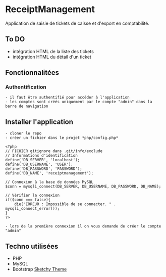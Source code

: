 # ReceiptManagement
Application de saisie de tickets de caisse et d'export en comptabilité.

## To DO
- intégration HTML de la liste des tickets
- intégration HTML du détail d'un ticket

## Fonctionnalitées

### Authentification

    - il faut être authentifié pour accéder à l'application
    - les comptes sont créés uniquement par le compte "admin" dans la barre de navigation

## Installer l'application
    - cloner le repo
    - créer un fichier dans le projet *php/config.php*

    <?php
    // FICHIER gitignore dans .git/info/exclude
    // Informations d'identification
    define('DB_SERVER', 'localhost');
    define('DB_USERNAME', 'USER');
    define('DB_PASSWORD', 'PASSWORD');
    define('DB_NAME', 'receiptmanagement');
    
    // Connexion à la base de données MySQL 
    $conn = mysqli_connect(DB_SERVER, DB_USERNAME, DB_PASSWORD, DB_NAME);
    
    // Vérifier la connexion
    if($conn === false){
        die("ERREUR : Impossible de se connecter. " . mysqli_connect_error());
    }
    ?>

    - lors de la première connexion il on vous demande de créer le compte "admin"

## Techno utilisées 
- PHP
- MySQL
- Bootstrap [Sketchy Theme](https://bootswatch.com/sketchy/)


